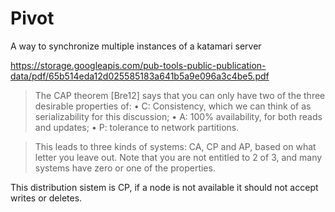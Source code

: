 # Pivot

A way to synchronize multiple instances of a katamari server

https://storage.googleapis.com/pub-tools-public-publication-data/pdf/65b514eda12d025585183a641b5a9e096a3c4be5.pdf

> The CAP theorem [Bre12] says that you can only have two of the three desirable properties of:
• C: Consistency, which we can think of as serializability for this discussion;
• A: 100% availability, for both reads and updates;
• P: tolerance to network partitions.

>This leads to three kinds of systems: CA, CP and AP, based on what letter you leave out. Note that you are
not entitled to 2 of 3, and many systems have zero or one of the properties.

This distribution sistem is CP, if a node is not available it should not accept writes or deletes.

